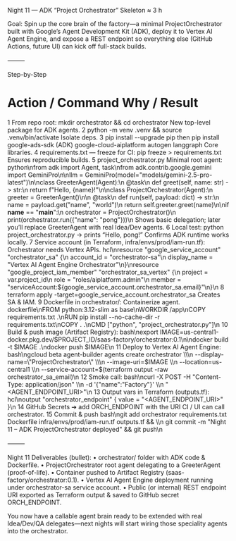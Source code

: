 Night 11 — ADK “Project Orchestrator” Skeleton  ≈ 3 h

Goal: Spin up the core brain of the factory—a minimal ProjectOrchestrator built with Google’s Agent Development Kit (ADK), deploy it to Vertex AI Agent Engine, and expose a REST endpoint so everything else (GitHub Actions, future UI) can kick off full-stack builds.

⸻

Step-by-Step

#	Action / Command	Why / Result
1	From repo root: mkdir orchestrator && cd orchestrator	New top-level package for ADK agents.
2	python -m venv .venv && source .venv/bin/activate	Isolate deps.
3	pip install --upgrade pip then pip install google-ads-sdk (ADK) google-cloud-aiplatform autogen langgraph	Core libraries.
4	requirements.txt — freeze for CI: pip freeze > requirements.txt	Ensures reproducible builds.
5	project_orchestrator.py	Minimal root agent:
	python\nfrom adk import Agent, task\nfrom adk.contrib.google.gemini import GeminiPro\n\nllm = GeminiPro(model=\"models/gemini-2.5-pro-latest\")\n\nclass GreeterAgent(Agent):\n    @task\n    def greet(self, name: str) -> str:\n        return f\"Hello, {name}!\"\n\nclass ProjectOrchestrator(Agent):\n    greeter = GreeterAgent()\n\n    @task\n    def run(self, payload: dict) -> str:\n        name = payload.get(\"name\", \"world\")\n        return self.greeter.greet(name)\n\nif __name__ == \"__main__\":\n    orchestrator = ProjectOrchestrator()\n    print(orchestrator.run({\"name\": \"pong\"}))\n	Shows basic delegation; later you’ll replace GreeterAgent with real Idea/Dev agents.
6	Local test: python project_orchestrator.py → prints “Hello, pong!”	Confirms ADK runtime works locally.
7	Service account (in Terraform, infra/envs/prod/iam-run.tf):	Orchestrator needs Vertex APIs.
	hcl\nresource \"google_service_account\" \"orchestrator_sa\" {\n  account_id   = \"orchestrator-sa\"\n  display_name = \"Vertex AI Agent Engine Orchestrator\"\n}\nresource \"google_project_iam_member\" \"orchestrator_sa_vertex\" {\n  project = var.project_id\n  role    = \"roles/aiplatform.admin\"\n  member  = \"serviceAccount:${google_service_account.orchestrator_sa.email}\"\n}\n	
8	terraform apply -target=google_service_account.orchestrator_sa	Creates SA & IAM.
9	Dockerfile in orchestrator/:	Containerize agent.
	dockerfile\nFROM python:3.12-slim as base\nWORKDIR /app\nCOPY requirements.txt .\nRUN pip install --no-cache-dir -r requirements.txt\nCOPY . .\nCMD [\"python\", \"project_orchestrator.py\"]\n	
10	Build & push image (Artifact Registry):	bash\nexport IMAGE=us-central1-docker.pkg.dev/$PROJECT_ID/saas-factory/orchestrator:0.1\n\ndocker build -t $IMAGE .\ndocker push $IMAGE\n
11	Deploy to Vertex AI Agent Engine:	bash\ngcloud beta agent-builder agents create orchestrator \\\n  --display-name=\"ProjectOrchestrator\" \\\n  --image-uri=$IMAGE \\\n  --location=us-central1 \\\n  --service-account=$(terraform output -raw orchestrator_sa_email)\n
12	Smoke call:	bash\ncurl -X POST -H \"Content-Type: application/json\" \\\n  -d '{\"name\":\"Factory\"}' \\\n  \"<AGENT_ENDPOINT_URI>\"\n
13	Output vars in Terraform (outputs.tf):	hcl\noutput \"orchestrator_endpoint\" { value = \"<AGENT_ENDPOINT_URI>\" }\n
14	GitHub Secrets ➔ add ORCH_ENDPOINT with the URI	CI / UI can call orchestrator.
15	Commit & push	bash\ngit add orchestrator requirements.txt Dockerfile infra/envs/prod/iam-run.tf outputs.tf && \\\n  git commit -m \"Night 11 – ADK ProjectOrchestrator deployed\" && git push\n


⸻

Night 11 Deliverables (bullet):
	•	orchestrator/ folder with ADK code & Dockerfile.
	•	ProjectOrchestrator root agent delegating to a GreeterAgent (proof-of-life).
	•	Container pushed to Artifact Registry (saas-factory/orchestrator:0.1).
	•	Vertex AI Agent Engine deployment running under orchestrator-sa service account.
	•	Public (or internal) REST endpoint URI exported as Terraform output & saved to GitHub secret ORCH_ENDPOINT.

You now have a callable agent brain ready to be extended with real Idea/Dev/QA delegates—next nights will start wiring those speciality agents into the orchestrator.
